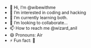 - 👋 Hi, I’m @wibewithme
- 👀 I’m interested in coding and hacking
- 🌱 I’m currently learning both.
- 💞️ I’m looking to collaborate...
- 📫 How to reach me @wizard_anil 
- 😄 Pronouns: Air
- ⚡ Fun fact: 🤕

<!---
wibewithme/wibewithme is a ✨ special ✨ repository because its `README.md` (this file) appears on your GitHub profile.
You can click the Preview link to take a look at your changes.
--->
